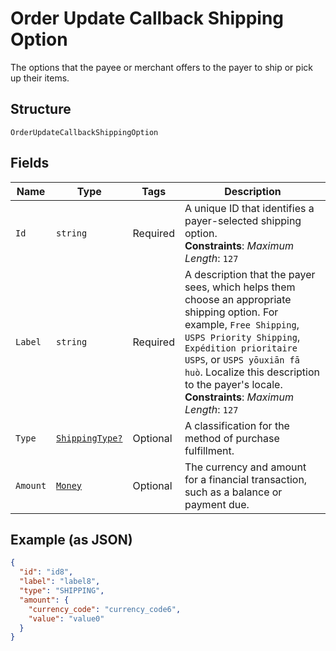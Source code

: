 
# Order Update Callback Shipping Option

The options that the payee or merchant offers to the payer to ship or pick up their items.

## Structure

`OrderUpdateCallbackShippingOption`

## Fields

| Name | Type | Tags | Description |
|  --- | --- | --- | --- |
| `Id` | `string` | Required | A unique ID that identifies a payer-selected shipping option.<br>**Constraints**: *Maximum Length*: `127` |
| `Label` | `string` | Required | A description that the payer sees, which helps them choose an appropriate shipping option. For example, `Free Shipping`, `USPS Priority Shipping`, `Expédition prioritaire USPS`, or `USPS yōuxiān fā huò`. Localize this description to the payer's locale.<br>**Constraints**: *Maximum Length*: `127` |
| `Type` | [`ShippingType?`](../../doc/models/shipping-type.md) | Optional | A classification for the method of purchase fulfillment. |
| `Amount` | [`Money`](../../doc/models/money.md) | Optional | The currency and amount for a financial transaction, such as a balance or payment due. |

## Example (as JSON)

```json
{
  "id": "id8",
  "label": "label8",
  "type": "SHIPPING",
  "amount": {
    "currency_code": "currency_code6",
    "value": "value0"
  }
}
```

